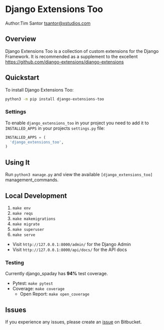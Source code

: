 # Django Extensions Too
Author:Tim Santor <tsantor@xstudios.com>

## Overview
Django Extensions Too is a collection of custom extensions for the Django Framework. It is recommended as a supplement to the excellent https://github.com/django-extensions/django-extensions


## Quickstart
To install Django Extensions Too:

```bash
python3 -m pip install django-extensions-too
```


### Settings
To enable `django_extensions_too` in your project you need to add it to `INSTALLED_APPS` in your projects `settings.py` file:

```python
INSTALLED_APPS = (
  'django_extensions_too',
)
```

## Using It
Run `python3 manage.py` and view the available `[django_extensions_too]` management_commands.


## Local Development

1. `make env`
1. `make reqs`
1. `make makemigrations`
1. `make migrate`
1. `make superuser`
1. `make serve`

- Visit `http://127.0.0.1:8000/admin/` for the Django Admin
- Visit `http://127.0.0.1:8000/api/docs/` for the API docs

### Testing

Currently django_spaday has **94%** test coverage.

- Pytest: `make pytest`
- Coverage: `make coverage`
  - Open Report: `make open_coverage`


## Issues
If you experience any issues, please create an [issue](https://bitbucket.org/tsantor/django-extensions-too/issues) on Bitbucket.
